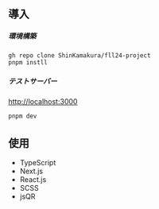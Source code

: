## 導入

##### 環境構築

```
gh repo clone ShinKamakura/fll24-project
pnpm instll
```

##### テストサーバー

[http://localhost:3000](http://localhost:3000)

```bash
pnpm dev
```

## 使用

- TypeScript
- Next.js
- React.js
- SCSS
- jsQR
